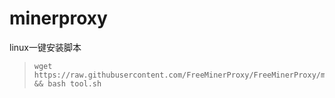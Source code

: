 # minerproxy
linux一键安装脚本
>     wget https://raw.githubusercontent.com/FreeMinerProxy/FreeMinerProxy/main/tool.sh && bash tool.sh
